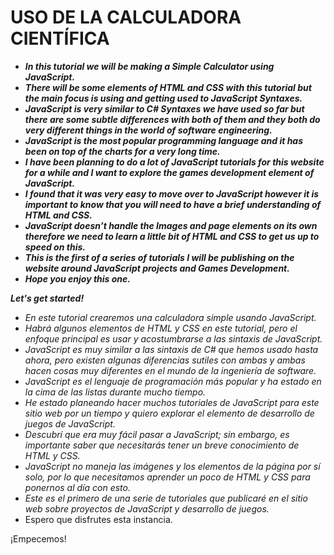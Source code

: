 # USO DE LA CALCULADORA CIENTÍFICA

- **_In this tutorial we will be making a Simple Calculator using JavaScript._**
- **_There will be some elements of HTML and CSS with this tutorial but the main focus is using and getting used to JavaScript Syntaxes._**
- **_JavaScript is very similar to C# Syntaxes we have used so far but there are some subtle differences with both of them and they both do very different things in the world of software engineering._**
- **_JavaScript is the most popular programming language and it has been on top of the charts for a very long time._**
- **_I have been planning to do a lot of JavaScript tutorials for this website for a while and I want to explore the games development element of JavaScript._**
- **_I found that it was very easy to move over to JavaScript however it is important to know that you will need to have a brief understanding of HTML and CSS._**
- **_JavaScript doesn’t handle the Images and page elements on its own therefore we need to learn a little bit of HTML and CSS to get us up to speed on this._**
- **_This is the first of a series of tutorials I will be publishing on the website around JavaScript projects and Games Development._**
- **_Hope you enjoy this one._**

**_Let's get started!_**

- _En este tutorial crearemos una calculadora simple usando JavaScript._
- _Habrá algunos elementos de HTML y CSS en este tutorial, pero el enfoque principal es usar y acostumbrarse a las sintaxis de JavaScript._
- _JavaScript es muy similar a las sintaxis de C# que hemos usado hasta ahora, pero existen algunas diferencias sutiles con ambas y ambas hacen cosas muy diferentes en el mundo de la ingeniería de software._
- _JavaScript es el lenguaje de programación más popular y ha estado en la cima de las listas durante mucho tiempo._
- _He estado planeando hacer muchos tutoriales de JavaScript para este sitio web por un tiempo y quiero explorar el elemento de desarrollo de juegos de JavaScript._
- _Descubrí que era muy fácil pasar a JavaScript; sin embargo, es importante saber que necesitarás tener un breve conocimiento de HTML y CSS._
- _JavaScript no maneja las imágenes y los elementos de la página por sí solo, por lo que necesitamos aprender un poco de HTML y CSS para ponernos al día con esto._
- _Este es el primero de una serie de tutoriales que publicaré en el sitio web sobre proyectos de JavaScript y desarrollo de juegos._
- Espero que disfrutes esta instancia.

¡Empecemos!
